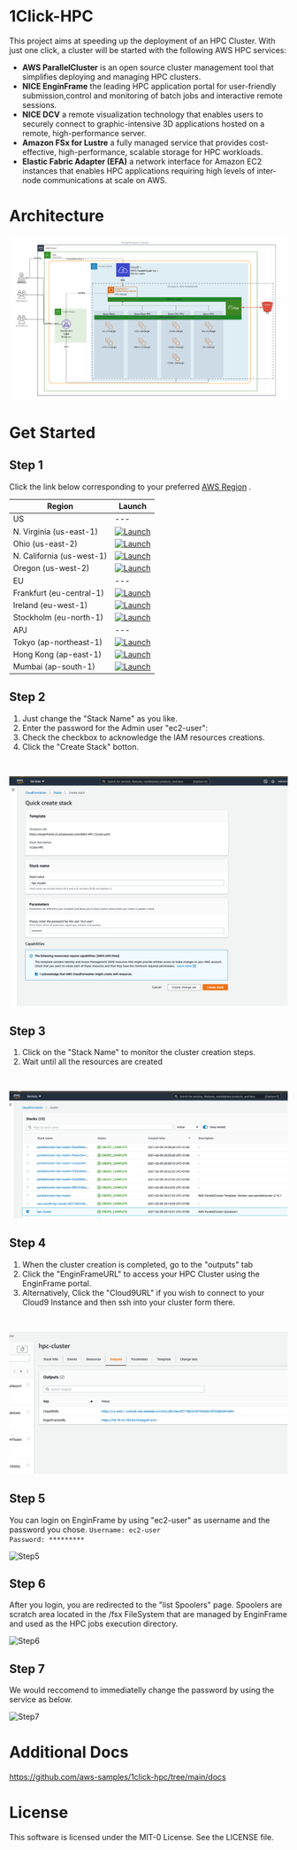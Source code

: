 # 1Click-HPC
This project aims at speeding up the deployment of an HPC Cluster. With just one click, a cluster will be started with the following AWS HPC services:
 * <b>AWS ParallelCluster</b> is an open source cluster management tool that simplifies deploying and managing HPC clusters.
 * <b>NICE EnginFrame</b> the leading HPC application portal for user-friendly submission,control and monitoring of batch jobs and interactive remote sessions.
 * <b>NICE DCV</b> a remote visualization technology that enables users to securely connect to graphic-intensive 3D applications hosted on a remote, high-performance server.
 * <b>Amazon FSx for Lustre</b> a fully managed service that provides cost-effective, high-performance, scalable storage for HPC workloads. 
 * <b>Elastic Fabric Adapter (EFA)</b> a network interface for Amazon EC2 instances that enables HPC applications requiring high levels of inter-node communications at scale on AWS.

# Architecture
![Architecture](docs/EnginFrame-1Click-Arch.png?raw=true "Architecture")

# Get Started
## Step 1
Click the link below corresponding to your preferred [AWS Region](https://aws.amazon.com/about-aws/global-infrastructure/regions_az/) .

| Region       | Launch                                                                                                                                                                                                                                                                                                             | 
|--------------|--------------------------------------------------------------------------------------------------------------------------------------------------------------------------------------------------------------------------------------------------------------------------------------------------------------------|
| US  | --- |
| N. Virginia (us-east-1)   | [![Launch](https://samdengler.github.io/cloudformation-launch-stack-button-svg/images/us-east-1.svg)](https://console.aws.amazon.com/cloudformation/home?region=us-east-1#/stacks/quickcreate?templateUrl=https%3A%2F%2Fenginframe.s3.amazonaws.com%2FAWS-HPC-Cluster.yaml&stackName=hpc-cluster) |
| Ohio (us-east-2)   | [![Launch](https://samdengler.github.io/cloudformation-launch-stack-button-svg/images/us-east-2.svg)](https://console.aws.amazon.com/cloudformation/home?region=us-east-2#/stacks/quickcreate?templateUrl=https%3A%2F%2Fenginframe.s3.amazonaws.com%2FAWS-HPC-Cluster.yaml&stackName=hpc-cluster) |
| N. California (us-west-1)   | [![Launch](https://samdengler.github.io/cloudformation-launch-stack-button-svg/images/us-west-1.svg)](https://console.aws.amazon.com/cloudformation/home?region=us-west-1#/stacks/quickcreate?templateUrl=https%3A%2F%2Fenginframe.s3.amazonaws.com%2FAWS-HPC-Cluster.yaml&stackName=hpc-cluster) |
| Oregon (us-west-2)   | [![Launch](https://samdengler.github.io/cloudformation-launch-stack-button-svg/images/us-west-2.svg)](https://console.aws.amazon.com/cloudformation/home?region=us-west-2#/stacks/quickcreate?templateUrl=https%3A%2F%2Fenginframe.s3.amazonaws.com%2FAWS-HPC-Cluster.yaml&stackName=hpc-cluster) |
| EU  |---|
| Frankfurt (eu-central-1)   | [![Launch](https://samdengler.github.io/cloudformation-launch-stack-button-svg/images/eu-central-1.svg)](https://console.aws.amazon.com/cloudformation/home?region=eu-central-1#/stacks/quickcreate?templateUrl=https%3A%2F%2Fenginframe.s3.amazonaws.com%2FAWS-HPC-Cluster.yaml&stackName=hpc-cluster) |
| Ireland (eu-west-1)   | [![Launch](https://samdengler.github.io/cloudformation-launch-stack-button-svg/images/eu-west-1.svg)](https://console.aws.amazon.com/cloudformation/home?region=eu-west-1#/stacks/quickcreate?templateUrl=https%3A%2F%2Fenginframe.s3.amazonaws.com%2FAWS-HPC-Cluster.yaml&stackName=hpc-cluster) |
| Stockholm (eu-north-1)   | [![Launch](https://samdengler.github.io/cloudformation-launch-stack-button-svg/images/eu-north-1.svg)](https://console.aws.amazon.com/cloudformation/home?region=eu-north-1#/stacks/quickcreate?templateUrl=https%3A%2F%2Fenginframe.s3.amazonaws.com%2FAWS-HPC-Cluster.yaml&stackName=hpc-cluster) |
| APJ |---|
| Tokyo (ap-northeast-1)   | [![Launch](https://samdengler.github.io/cloudformation-launch-stack-button-svg/images/ap-northeast-1.svg)](https://console.aws.amazon.com/cloudformation/home?region=ap-northeast-1#/stacks/quickcreate?templateUrl=https%3A%2F%2Fenginframe.s3.amazonaws.com%2FAWS-HPC-Cluster.yaml&stackName=hpc-cluster) |
| Hong Kong (ap-east-1)   | [![Launch](https://samdengler.github.io/cloudformation-launch-stack-button-svg/images/ap-east-1.svg)](https://console.aws.amazon.com/cloudformation/home?region=ap-east-1#/stacks/quickcreate?templateUrl=https%3A%2F%2Fenginframe.s3.amazonaws.com%2FAWS-HPC-Cluster.yaml&stackName=hpc-cluster) |
| Mumbai (ap-south-1)   | [![Launch](https://samdengler.github.io/cloudformation-launch-stack-button-svg/images/ap-south-1.svg)](https://console.aws.amazon.com/cloudformation/home?region=ap-south-1#/stacks/quickcreate?templateUrl=https%3A%2F%2Fenginframe.s3.amazonaws.com%2FAWS-HPC-Cluster.yaml&stackName=hpc-cluster) |


## Step 2
1. Just change the "Stack Name" as you like.
2. Enter the password for the Admin user "ec2-user":
2. Check the checkbox to acknowledge the IAM resources creations.
3. Click the "Create Stack" botton.
</br>

![Step2](docs/step2.png?raw=true "Step 2")

## Step 3
1. Click on the "Stack Name" to monitor the cluster creation steps.
2. Wait until all the resources are created 
</br>

![Step3](docs/step3.png?raw=true "Step 3")

## Step 4
1. When the cluster creation is completed, go to the "outputs" tab
2. Click the "EnginFrameURL" to access your HPC Cluster using the EnginFrame portal.
3. Alternatively, Click the "Cloud9URL" if you wish to connect to your Cloud9 Instance and then ssh into your cluster form there.
</br>

![Step4](docs/step4.png?raw=true "Step 4")

## Step 5
You can login on EnginFrame by using "ec2-user" as username and the password you chose.
```Username: ec2-user```
</br>
```Password: *********```
</br>

![Step5](docs/step5.png?raw=true "Step 5")

## Step 6
After you login, you are redirected to the "list Spoolers" page.
Spoolers are scratch area located in the /fsx FileSystem that are managed by EnginFrame and used as the HPC jobs execution directory.
</br>

![Step6](docs/step6.png?raw=true "Step 6")

## Step 7
We would reccomend to immediatelly change the password by using the service as below.
</br>

![Step7](docs/step7.png?raw=true "Step 7")


# Additional Docs

https://github.com/aws-samples/1click-hpc/tree/main/docs

# License

This software is licensed under the MIT-0 License. See the LICENSE file.